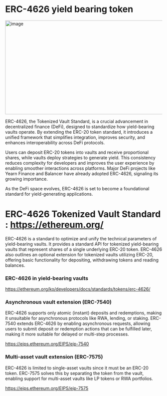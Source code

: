 # ERC-4626 yield bearing token 

<img width="750" height="300" alt="image" src="https://github.com/user-attachments/assets/81b3b7eb-72f2-464c-ae38-388f60a52038" />

ERC-4626, the Tokenized Vault Standard, is a crucial advancement in decentralized finance (DeFi), designed to standardize how yield-bearing vaults operate. 
By extending the ERC-20 token standard, it introduces a unified framework that simplifies integration, improves security, and enhances interoperability across DeFi protocols. 

Users can deposit ERC-20 tokens into vaults and receive proportional shares, while vaults deploy strategies to generate yield. 
This consistency reduces complexity for developers and improves the user experience by enabling smoother interactions across platforms. 
Major DeFi projects like Yearn Finance and Balancer have already adopted ERC-4626, signaling its growing importance. 

As the DeFi space evolves, ERC-4626 is set to become a foundational standard for yield-generating applications.



# ERC-4626 Tokenized Vault Standard : https://ethereum.org/

ERC-4626 is a standard to optimize and unify the technical parameters of yield-bearing vaults. It provides a standard API for tokenized yield-bearing vaults that represent shares of a single underlying ERC-20 token. ERC-4626 also outlines an optional extension for tokenized vaults utilizing ERC-20, offering basic functionality for depositing, withdrawing tokens and reading balances.

### ERC-4626 in yield-bearing vaults
https://ethereum.org/ko/developers/docs/standards/tokens/erc-4626/

### Asynchronous vault extension (ERC-7540)
ERC-4626 supports only atomic (instant) deposits and redemptions, making it unsuitable for asynchronous protocols like RWA, lending, or staking. ERC-7540 extends ERC-4626 by enabling asynchronous requests, allowing users to submit deposit or redemption actions that can be fulfilled later, making it more suitable for delayed or multi-step processes.

https://eips.ethereum.org/EIPS/eip-7540

### Multi-asset vault extension (ERC-7575)
ERC-4626 is limited to single-asset vaults since it must be an ERC-20 token. ERC-7575 solves this by separating the token from the vault, enabling support for multi-asset vaults like LP tokens or RWA portfolios.

https://eips.ethereum.org/EIPS/eip-7575








